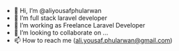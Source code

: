 - 👋 Hi, I’m @aliyousafphularwan
- 👀 I’m full stack laravel developer
- 🌱 I’m working as Freelance Laravel Developer
- 💞️ I’m looking to collaborate on ...
- 📫 How to reach me (ali.yousaf.phularwan@gmail.com)
